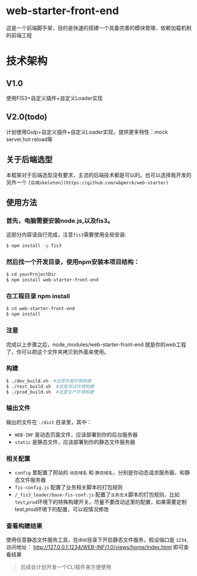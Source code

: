 # web-starter-front-end

这是一个前端脚手架，目的是快速的搭建一个具备完善的模块管理、依赖加载机制的前端工程

# 技术架构

## V1.0
使用FIS3+自定义插件+自定义Loader实现

## V2.0(todo)
计划使用Gulp+自定义插件+自定义Loader实现，提供更多特性：mock server,hot reload等


## 关于后端选型

本框架对于后端选型没有要求，主流的后端技术都是可以的。也可以选择我开发的另外一个 `[后端skeleton](https://github.com/wbpmrck/web-starter)`

## 使用方法

### 首先，电脑需要安装node.js,以及fis3。

这部分内容请自行完成，注意`fis3`需要使用全局安装:

```bash
$ npm install -g fis3
```

### 然后找一个开发目录，使用npm安装本项目结构：


```bash
$ cd yourProjectDir
$ npm install web-starter-front-end
```


### 在工程目录 npm install

```bash
$ cd web-starter-front-end
$ npm install 
```

### 注意
完成以上步骤之后，node_modules/web-starter-front-end 就是你的web工程了，你可以把这个文件夹拷贝到外面来使用。

### 构建

```bash
$ ./dev_build.sh  #这是开发环境构建
$ ./test_build.sh  #这是测试环境构建
$ ./prod_build.sh  #这是生产环境构建

```


### 输出文件

输出的文件在 `./dist` 目录里，其中：
 - `WEB-INF` 是动态页面文件，应该部署到你的后台服务器
 - `static` 是静态文件，应该部署到你的静态文件服务器

### 相关配置
- `config` 里配置了网站的 `动态域名` 和 `静态域名`，分别是你动态请求服务器，和静态文件服务器
- `fis-config.js` 配置了业务相关脚本的打包规则
- `/_fis3_loader/base-fis-conf.js` 配置了`业务无关`脚本的打包规则，比如`test`,`prod`环境下的特殊构建开关。尽量不要改动这里的配置，如果需要定制test,prod环境下的配置，可以视情况修改


### 查看构建结果

使用任意静态文件服务工具，在dist目录下开启静态文件服务，假设端口是 `1234`,访问地址： http://127.0.0.1:1234/WEB-INF/1.0/views/home/index.html 即可查看结果

> 后续会计划开发一个CLI插件来方便使用

